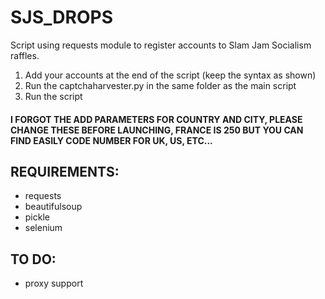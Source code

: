 # SJS_DROPS
Script using requests module to register accounts to Slam Jam Socialism raffles.

1. Add your accounts at the end of the script (keep the syntax as shown)
2. Run the captchaharvester.py in the same folder as the main script
3. Run the script

#### I FORGOT THE ADD PARAMETERS FOR COUNTRY AND CITY, PLEASE CHANGE THESE BEFORE LAUNCHING, FRANCE IS 250 BUT YOU CAN FIND EASILY CODE NUMBER FOR UK, US, ETC...

## REQUIREMENTS:
- requests
- beautifulsoup
- pickle
- selenium

## TO DO:
- proxy support
